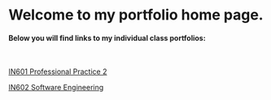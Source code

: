 # Welcome to my portfolio home page.

#### Below you will find links to my individual class portfolios:
<br>

[IN601 Professional Practice 2](https://kippj1.github.io/portfolio/IN601 "Professional Practice 2")

[IN602 Software Engineering](https://kippj1.github.io/portfolio/IN602 "Software Engineering")  
